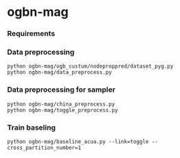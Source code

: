 # ogbn-mag

### Requirements

### Data preprocessing
```
python ogbn-mag/ogb_custum/nodeproppred/dataset_pyg.py
python ogbn-mag/data_preprocess.py
```

### Data preprocessing for sampler
```
python ogbn-mag/china_preprocess.py
python ogbn-mag/toggle_preprocess.py
```

### Train baseling
```
python ogbn-mag/baseline_acua.py --link=toggle --cross_partition_number=1
```